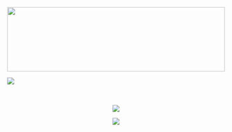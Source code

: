 
  <img src="https://raw.githubusercontent.com/matfantinel/matfantinel/master/waves.svg" width="100%" height="150">
 
 ![](https://komarev.com/ghpvc/?username=naman2341&color=54a58b)
 <br><br><br>
 <p align="center"> <img src="https://github-readme-stats.vercel.app/api/top-langs/?username=naman2341&show_icons=true&theme=gotham"/>
 <p align="center"> <img src="https://github-readme-stats.vercel.app/api?username=naman2341&show_icons=true&theme=gotham"/>


<!--**naman2341/naman2341** is a ✨ _special_ ✨ repository because its `README.md` (this file) appears on your GitHub profile.

Here are some ideas to get you started:

- 🔭 I’m currently working on ...
- 🌱 I’m currently learning ...
- 👯 I’m looking to collaborate on ...
- 🤔 I’m looking for help with ...
- 💬 Ask me about ...
- 📫 How to reach me: ...
- 😄 Pronouns: ...
- ⚡ Fun fact: ...
-->
